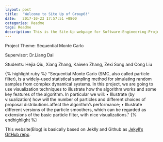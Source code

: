```yaml
---
layout: post
title:  "Welcome to Site Up of Group6!"
date:   2017-10-23 17:57:51 +0800
categories: Readme
tags: Readme
description: This is the Site-Up webpage for Software-Engineering-Project-1718 Group6 set by Hejia Qiu, and all meeting minutes is recorded and uploaded by Xiang Zhang if without special announcement.
---
```

Project Theme: Sequential Monte Carlo

Supervisor: Dr.Liang Dai

Students: Hejia Qiu, Xiang Zhang, Kaiwen Zhang, Zexi Song and Cong Liu


{% highlight ruby %}
"Sequential Monte Carlo (SMC, also called particle filter), is a widely-used
statistical sampling method for simulating random samples from complex dynamical
systems. In this project, we are going to use visualization techniques
to illustrate how the algorithm works and some key features of the algorithm.
In particular we will:
• Illustrate (by visualization) how will the number of particles and different
choices of proposal distributions affect the algorithm’s performance;
• Illustrate different versions of the particle smoothers, which can be regarded
as extensions of the basic particle filter, with nice visualizations."
{% endhighlight %}

This website(Blog) is basically based on Jeklly and Github as [Jekyll’s GitHub repo][jekyll-gh].

[jekyll-gh]:   https://github.com/jekyll/jekyll
